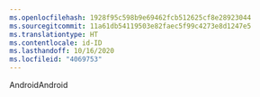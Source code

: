 ```yaml
---
ms.openlocfilehash: 1928f95c598b9e69462fcb512625cf8e28923044
ms.sourcegitcommit: 11a61db54119503e82faec5f99c4273e8d1247e5
ms.translationtype: HT
ms.contentlocale: id-ID
ms.lasthandoff: 10/16/2020
ms.locfileid: "4069753"
---
```

<span data-ttu-id="b083b-101">Android</span><span class="sxs-lookup"><span data-stu-id="b083b-101">Android</span></span>